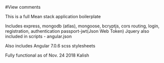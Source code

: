 #View comments

This is a full Mean stack application boilerplate

Includes express, mongodb (atlas), mongoose, bcryptjs, cors
routing, login, registration, authentication
passport-jwt(Json Web Token)
Jquery also included in scripts - angular.json

Also includes Angular 7.0.6
scss stylesheets

Fully functional as of Nov. 24 2018
Kalish